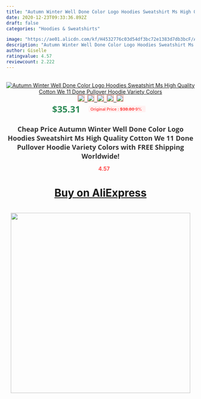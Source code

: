 ```yaml
---
title: "Autumn Winter Well Done Color Logo Hoodies Sweatshirt Ms High Quality Cotton We 11 Done Pullover Hoodie Variety Colors"
date: 2020-12-23T09:33:36.892Z
draft: false
categories: "Hoodies & Sweatshirts"

image: "https://ae01.alicdn.com/kf/H4532776c03d54df3bc72e1383d7db3bcF/Autumn-Winter-Well-Done-Color-Logo-Hoodies-Sweatshirt-Ms-High-Quality-Cotton-We-11-Done-Pullover.jpg"
description: "Autumn Winter Well Done Color Logo Hoodies Sweatshirt Ms High Quality Cotton We 11 Done Pullover Hoodie Variety Colors"
author: Giselle
ratingvalue: 4.57
reviewcount: 2.222
---
```

<br>
<div style="text-align: center;">
<a href="https://s.click.aliexpress.com/e/_9jGapn" target="_blank" rel="nofollow noopener noreferrer"><img alt="Autumn Winter Well Done Color Logo Hoodies Sweatshirt Ms High Quality Cotton We 11 Done Pullover Hoodie Variety Colors" class="magnifier-image" src="https://ae01.alicdn.com/kf/H4532776c03d54df3bc72e1383d7db3bcF/Autumn-Winter-Well-Done-Color-Logo-Hoodies-Sweatshirt-Ms-High-Quality-Cotton-We-11-Done-Pullover.jpg_640x640.jpg">
<br>
<img style="border:1px solid salmon" src="https://ae01.alicdn.com/kf/H4532776c03d54df3bc72e1383d7db3bcF/Autumn-Winter-Well-Done-Color-Logo-Hoodies-Sweatshirt-Ms-High-Quality-Cotton-We-11-Done-Pullover.jpg_120x120.jpg">&nbsp;&nbsp;<img style="border:1px solid salmon" src="https://ae01.alicdn.com/kf/H6a1ce7d54a5240c8ae681bc6e7789728s/Autumn-Winter-Well-Done-Color-Logo-Hoodies-Sweatshirt-Ms-High-Quality-Cotton-We-11-Done-Pullover.jpg_120x120.jpg">&nbsp;&nbsp;<img style="border:1px solid salmon" src="https://ae01.alicdn.com/kf/He872c964085649eca69d51b937c41f1bP/Autumn-Winter-Well-Done-Color-Logo-Hoodies-Sweatshirt-Ms-High-Quality-Cotton-We-11-Done-Pullover.jpg_120x120.jpg">&nbsp;&nbsp;<img style="border:1px solid salmon" src="https://ae01.alicdn.com/kf/H412aa1a295e6443b9b50482dc55b7ddaR/Autumn-Winter-Well-Done-Color-Logo-Hoodies-Sweatshirt-Ms-High-Quality-Cotton-We-11-Done-Pullover.jpg_120x120.jpg">&nbsp;&nbsp;<img style="border:1px solid salmon" src="https://ae01.alicdn.com/kf/H71345a33ba3341bcb67c0c3a7c6aa341B/Autumn-Winter-Well-Done-Color-Logo-Hoodies-Sweatshirt-Ms-High-Quality-Cotton-We-11-Done-Pullover.jpg_120x120.jpg"></a></div><br0>
<div style="text-align: center;"><span style="background-color: white; border: 0px; box-sizing: border-box; color: seagreen; display: inline-block; font-family: &quot;open sans&quot; , &quot;arial&quot; , &quot;helvetica&quot; , sans-serif , &quot;heiti&quot;; font-size: 24px; font-stretch: inherit; font-weight: 700; line-height: inherit; margin: 0px 10px 0px 0px; padding: 0px; vertical-align: middle;">$35.31 </span>
<span style="background: rgb(255 , 241 , 241); border-radius: 3px; border: 0px; box-sizing: border-box; color: #ff4747; display: inline-block; font-family: inherit; font-size: 12px; font-stretch: inherit; font-style: inherit; font-variant: inherit; font-weight: 600; line-height: inherit; margin: 0px; padding: 2px 5px; transform: scale(0.9); vertical-align: middle;">Original Price : <b style="text-decoration: line-through;">$38.80 </b> 9%&nbsp;&nbsp;</span></div>
<h1 style="color: #333333; display: inline-block; font-family: &quot;open sans&quot; , &quot;arial&quot; , &quot;helvetica&quot; , sans-serif , &quot;heiti&quot;; font-size: 18px; font-stretch: inherit; font-weight: 700; text-align: center;">Cheap Price Autumn Winter Well Done Color Logo Hoodies Sweatshirt Ms High Quality Cotton We 11 Done Pullover Hoodie Variety Colors with FREE Shipping Worldwide!</h1>
<div style="color: #ff4747; text-align: center;">
<img src="https://4.bp.blogspot.com/-M0ZcTcb-5uY/XleCXlxnR4I/AAAAAAAAAEc/OrjgMkXV1oMQFaCRZj5HQwOCBcu3w1FegCPcBGAYYCw/s1600/star.png" style="height: 15px;">&nbsp;<b>4.57</b></div>
<div class="button_cont" align="center"><a class="buynow_a" href="https://s.click.aliexpress.com/e/_9jGapn" target="_blank" rel="nofollow noopener noreferrer"><H1>Buy on AliExpress</H1></a></div><br>
<div class="separator" style="clear: both; text-align: center;">
<img src="https://lh3.googleusercontent.com/-pTy5HemUv9M/XlePHvY0dAI/AAAAAAAAAE4/0nX5iRUoIWY8eMW9Dpxeirr157OZliDIgCLcBGAsYHQ/s1600/badge.gif" width="480">
</div>
